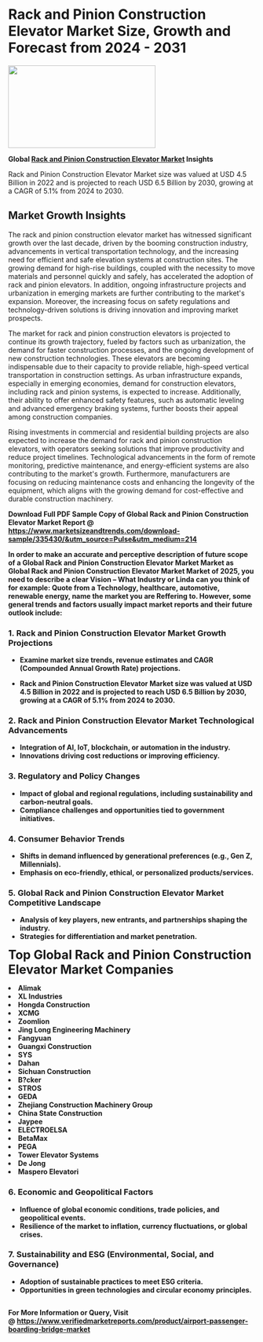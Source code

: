 <H1>Rack and Pinion Construction Elevator Market Size, Growth and Forecast from 2024 - 2031</H1><img class="aligncenter size-medium wp-image-584254" src="https://thirdeyenews.in/wp-content/uploads/2024/09/Global-Market-Research-300x168.jpeg" alt="" width="300" height="168" /><p><strong>Global&nbsp;<a href="https://www.marketsizeandtrends.com/download-sample/335430/&amp;utm_source=Pulse&amp;utm_medium=214">Rack and Pinion Construction Elevator Market</a> Insights</strong></p><p>Rack and Pinion Construction Elevator Market size was valued at USD 4.5 Billion in 2022 and is projected to reach USD 6.5 Billion by 2030, growing at a CAGR of 5.1% from 2024 to 2030.</p><p><h2>Market Growth Insights</h2> <p>The rack and pinion construction elevator market has witnessed significant growth over the last decade, driven by the booming construction industry, advancements in vertical transportation technology, and the increasing need for efficient and safe elevation systems at construction sites. The growing demand for high-rise buildings, coupled with the necessity to move materials and personnel quickly and safely, has accelerated the adoption of rack and pinion elevators. In addition, ongoing infrastructure projects and urbanization in emerging markets are further contributing to the market's expansion. Moreover, the increasing focus on safety regulations and technology-driven solutions is driving innovation and improving market prospects.</p> <p><strong></strong></p> <p>The market for rack and pinion construction elevators is projected to continue its growth trajectory, fueled by factors such as urbanization, the demand for faster construction processes, and the ongoing development of new construction technologies. These elevators are becoming indispensable due to their capacity to provide reliable, high-speed vertical transportation in construction settings. As urban infrastructure expands, especially in emerging economies, demand for construction elevators, including rack and pinion systems, is expected to increase. Additionally, their ability to offer enhanced safety features, such as automatic leveling and advanced emergency braking systems, further boosts their appeal among construction companies.</p> <p>Rising investments in commercial and residential building projects are also expected to increase the demand for rack and pinion construction elevators, with operators seeking solutions that improve productivity and reduce project timelines. Technological advancements in the form of remote monitoring, predictive maintenance, and energy-efficient systems are also contributing to the market's growth. Furthermore, manufacturers are focusing on reducing maintenance costs and enhancing the longevity of the equipment, which aligns with the growing demand for cost-effective and durable construction machinery.</p> <p><strong></p><p><span class=""><strong>Download Full PDF Sample Copy of Global Rack and Pinion Construction Elevator Market Report</strong> @ <a href="https://www.marketsizeandtrends.com/download-sample/335430/&amp;utm_source=Pulse&amp;utm_medium=214" target="_blank">https://www.marketsizeandtrends.com/download-sample/335430/&amp;utm_source=Pulse&amp;utm_medium=214</a></span></p><p>In order to make an accurate and perceptive description of future scope of a Global&nbsp;Rack and Pinion Construction Elevator Market Market as Global&nbsp;Rack and Pinion Construction Elevator Market Market of 2025, you need to describe a clear Vision &ndash; What Industry or Linda can you think of for example: Quote from a Technology, healthcare, automotive, renewable energy, name the market you are Reffering to. However, some general trends and factors usually impact market reports and their future outlook include:</p><h3>1.&nbsp;<strong>Rack and Pinion Construction Elevator Market Growth Projections</strong></h3><ul><li>Examine market size trends, revenue estimates and CAGR (Compounded Annual Growth Rate) projections.</li><li><p>Rack and Pinion Construction Elevator Market size was valued at USD 4.5 Billion in 2022 and is projected to reach USD 6.5 Billion by 2030, growing at a CAGR of 5.1% from 2024 to 2030.</p></li></ul><h3>2.&nbsp;<strong>Rack and Pinion Construction Elevator Market Technological Advancements</strong></h3><ul><li>Integration of AI, IoT, blockchain, or automation in the industry.</li><li>Innovations driving cost reductions or improving efficiency.</li></ul><h3>3.&nbsp;<strong>Regulatory and Policy Changes</strong></h3><ul><li>Impact of global and regional regulations, including sustainability and carbon-neutral goals.</li><li>Compliance challenges and opportunities tied to government initiatives.</li></ul><h3>4.&nbsp;<strong>Consumer Behavior Trends</strong></h3><ul><li>Shifts in demand influenced by generational preferences (e.g., Gen Z, Millennials).</li><li>Emphasis on eco-friendly, ethical, or personalized products/services.</li></ul><h3>5.&nbsp;<strong>Global Rack and Pinion Construction Elevator Market Competitive Landscape</strong></h3><ul><li>Analysis of key players, new entrants, and partnerships shaping the industry.</li><li>Strategies for differentiation and market penetration.</li></ul><p data-pm-slice="1 1 []"><span style="color: inherit; font-family: inherit; font-size: 25px;">Top Global Rack and Pinion Construction Elevator Market Companies</span></p><div class="" data-test-id=""><p><li>Alimak</li><li> XL Industries</li><li> Hongda Construction</li><li> XCMG</li><li> Zoomlion</li><li> Jing Long Engineering Machinery</li><li> Fangyuan</li><li> Guangxi Construction</li><li> SYS</li><li> Dahan</li><li> Sichuan Construction</li><li> B?cker</li><li> STROS</li><li> GEDA</li><li> Zhejiang Construction Machinery Group</li><li> China State Construction</li><li> Jaypee</li><li> ELECTROELSA</li><li> BetaMax</li><li> PEGA</li><li> Tower Elevator Systems</li><li> De Jong</li><li> Maspero Elevatori</li></p></div><h3>6.&nbsp;<strong>Economic and Geopolitical Factors</strong></h3><ul><li>Influence of global economic conditions, trade policies, and geopolitical events.</li><li>Resilience of the market to inflation, currency fluctuations, or global crises.</li></ul><h3>7.&nbsp;<strong>Sustainability and ESG (Environmental, Social, and Governance)</strong></h3><ul><li>Adoption of sustainable practices to meet ESG criteria.</li><li>Opportunities in green technologies and circular economy principles.</li></ul><h2><strong style="font-size: 14px;">For More Information or Query, Visit @&nbsp;</strong><a style="background-color: #ffffff; font-size: 14px;" href="https://www.marketsizeandtrends.com/report/rack-and-pinion-construction-elevator-market/" target="_blank">https://www.verifiedmarketreports.com/product/airport-passenger-boarding-bridge-market</a></h2>
